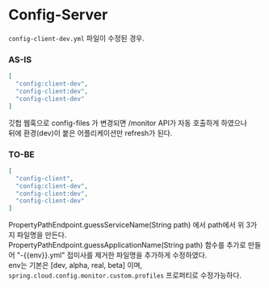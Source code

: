 # Config-Server

`config-client-dev.yml` 파일이 수정된 경우.

### AS-IS
```json
[
  "config:client-dev",
  "config-client:dev",
  "config-client-dev"
]
```

깃헙 웹훅으로 config-files 가 변경되면 /monitor API가 자동 호출하게 하였으나  
뒤에 환경(dev)이 붙은 어플리케이션만 refresh가 된다.

### TO-BE
```json
[
  "config-client", 
  "config:client-dev",
  "config-client:dev",
  "config-client-dev"
]
```
PropertyPathEndpoint.guessServiceName(String path) 에서 path에서 위 3가지 파일명을 만든다.  
PropertyPathEndpoint.guessApplicationName(String path) 함수를 추가로 만들어 "-{{env}}.yml" 접미사를 제거한 파일명을 추가하게 수정하였다.  
env는 기본은 [dev, alpha, real, beta] 이며, `spring.cloud.config.monitor.custom.profiles` 프로퍼티로 수정가능하다.  
